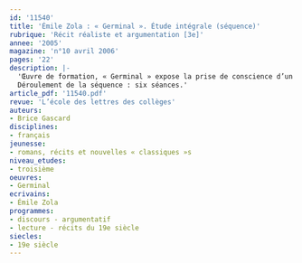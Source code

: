 ```yaml
---
id: '11540'
title: 'Émile Zola : « Germinal ». Étude intégrale (séquence)'
rubrique: 'Récit réaliste et argumentation [3e]'
annee: '2005'
magazine: 'n°10 avril 2006'
pages: '22'
description: |-
  'Œuvre de formation, « Germinal » expose la prise de conscience d’un milieu, la classe ouvrière, face à la bourgeoisie. Tel est le socle de cette séquence. Le recours à l’édition de la collection « Classiques abrégés » (l’école des loisirs) permet de dégager les antithèses, symétries et dissymétries dont est tissé le roman.
  Déroulement de la séquence : six séances.'
article_pdf: '11540.pdf'
revue: 'L’école des lettres des collèges'
auteurs:
- Brice Gascard
disciplines:
- français
jeunesse:
- romans, récits et nouvelles « classiques »s
niveau_etudes:
- troisième
oeuvres:
- Germinal
ecrivains:
- Émile Zola
programmes:
- discours - argumentatif
- lecture - récits du 19e siècle
siecles:
- 19e siècle
---
```

